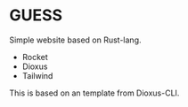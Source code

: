 # GUESS

Simple website based on Rust-lang.

* Rocket
* Dioxus
* Tailwind

This is based on an template from Dioxus-CLI.

